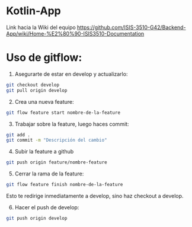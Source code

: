 # Kotlin-App

Link hacia la Wiki del equipo https://github.com/ISIS-3510-G42/Backend-App/wiki/Home-%E2%80%90-ISIS3510-Documentation




# Uso de gitflow:

1. Asegurarte de estar en develop y actualizarlo:
```bash
git checkout develop
git pull origin develop
```

2. Crea una nueva feature:
```bash
git flow feature start nombre-de-la-feature
```

3. Trabajar sobre la feature, luego haces commit:
```bash
git add .
git commit -m "Descripción del cambio"
```

4. Subir la feature a github
```bash
git push origin feature/nombre-feature
```

5. Cerrar la rama de la feature:
```bash
git flow feature finish nombre-de-la-feature
````
Esto te redirige inmediatamente a develop, sino haz checkout a develop.

6. Hacer el push de develop:
```bash
git push origin develop
``` 
